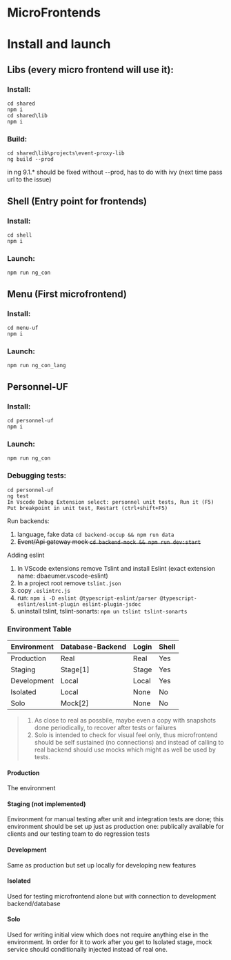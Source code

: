 # MicroFrontends

# Install and launch

## Libs (every micro frontend will use it):
### Install:
    cd shared
    npm i
    cd shared\lib
    npm i
### Build:  
    cd shared\lib\projects\event-proxy-lib
    ng build --prod

in ng 9.1.* should be fixed without --prod, has to do with ivy (next time pass url to the issue)

## Shell (Entry point for frontends)
### Install:
    cd shell
    npm i
### Launch:
    npm run ng_con

## Menu (First microfrontend)
### Install:
    cd menu-uf
    npm i
### Launch:
    npm run ng_con_lang

## Personnel-UF
### Install:
    cd personnel-uf
    npm i
### Launch:
    npm run ng_con
### Debugging tests:
    cd personnel-uf
    ng test
    In Vscode Debug Extension select: personnel unit tests, Run it (F5)
    Put breakpoint in unit test, Restart (ctrl+shift+F5)

Run backends:
1. language, fake data `cd backend-occup && npm run data`  
2. ~~Event/Api gateway mock `cd backend-mock && npm run dev:start`~~

Adding eslint

1. In VScode extensions remove Tslint and install Eslint (exact extension name: dbaeumer.vscode-eslint)
2. In a project root remove `tslint.json`
3. copy `.eslintrc.js`
4. run: `npm i -D eslint @typescript-eslint/parser @typescript-eslint/eslint-plugin eslint-plugin-jsdoc`
5. uninstall tslint, tslint-sonarts: `npm un tslint tslint-sonarts`


### Environment Table
| Environment |    Database-Backend   |   Login   |  Shell  |
| ----------- | --------------------- | --------- | ------- |
| Production  |   Real                |  Real     |   Yes   |
| Staging     |   Stage[1]            |  Stage    |   Yes   |
| Development |   Local               |  Local    |   Yes   |
| Isolated    |   Local               |  None     |   No    |
| Solo        |   Mock[2]             |  None     |   No    |

> 1. As close to real as possbile, maybe even a copy with snapshots done periodically, to recover after tests or failures
> 2. Solo is intended to check for visual feel only, thus microfrontend should be self sustained (no connections) and instead of calling to real backend should use mocks which might as well be used by tests.
#### Production      
The environment
#### Staging (not implemented)
Environment for manual testing after unit and integration tests are done; this environment should be set up just as production one:
publically available for clients and our testing team to do regression tests
#### Development
Same as production but set up locally for developing new features
#### Isolated
Used for testing microfrontend alone but with connection to development backend/database
#### Solo
Used for writing initial view which does not require anything else in the environment. In order for it to work after you get to Isolated stage, mock service should conditionally injected instead of real one.

